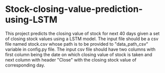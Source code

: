 # Stock-closing-value-prediction-using-LSTM
This project predicts the closing value of stock for next 40 days given a set of closing stock values using a LSTM model. The input file should be a csv file named stock.csv whose path is to be provided to "data_path_csv" variable in config.py file. The input csv file should have two columns with first column being the date on which closing value of stock is taken and next column with header "Close" with the closing stock value of corresponding day.
